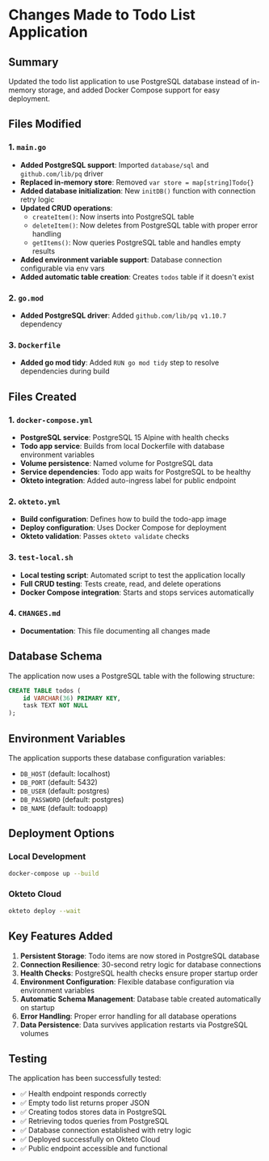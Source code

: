 # Changes Made to Todo List Application

## Summary
Updated the todo list application to use PostgreSQL database instead of in-memory storage, and added Docker Compose support for easy deployment.

## Files Modified

### 1. `main.go`
- **Added PostgreSQL support**: Imported `database/sql` and `github.com/lib/pq` driver
- **Replaced in-memory store**: Removed `var store = map[string]Todo{}` 
- **Added database initialization**: New `initDB()` function with connection retry logic
- **Updated CRUD operations**:
  - `createItem()`: Now inserts into PostgreSQL table
  - `deleteItem()`: Now deletes from PostgreSQL table with proper error handling
  - `getItems()`: Now queries PostgreSQL table and handles empty results
- **Added environment variable support**: Database connection configurable via env vars
- **Added automatic table creation**: Creates `todos` table if it doesn't exist

### 2. `go.mod`
- **Added PostgreSQL driver**: Added `github.com/lib/pq v1.10.7` dependency

### 3. `Dockerfile`
- **Added go mod tidy**: Added `RUN go mod tidy` step to resolve dependencies during build

## Files Created

### 1. `docker-compose.yml`
- **PostgreSQL service**: PostgreSQL 15 Alpine with health checks
- **Todo app service**: Builds from local Dockerfile with database environment variables
- **Volume persistence**: Named volume for PostgreSQL data
- **Service dependencies**: Todo app waits for PostgreSQL to be healthy
- **Okteto integration**: Added auto-ingress label for public endpoint

### 2. `okteto.yml`
- **Build configuration**: Defines how to build the todo-app image
- **Deploy configuration**: Uses Docker Compose for deployment
- **Okteto validation**: Passes `okteto validate` checks

### 3. `test-local.sh`
- **Local testing script**: Automated script to test the application locally
- **Full CRUD testing**: Tests create, read, and delete operations
- **Docker Compose integration**: Starts and stops services automatically

### 4. `CHANGES.md`
- **Documentation**: This file documenting all changes made

## Database Schema

The application now uses a PostgreSQL table with the following structure:

```sql
CREATE TABLE todos (
    id VARCHAR(36) PRIMARY KEY,
    task TEXT NOT NULL
);
```

## Environment Variables

The application supports these database configuration variables:

- `DB_HOST` (default: localhost)
- `DB_PORT` (default: 5432)
- `DB_USER` (default: postgres)
- `DB_PASSWORD` (default: postgres)
- `DB_NAME` (default: todoapp)

## Deployment Options

### Local Development
```bash
docker-compose up --build
```

### Okteto Cloud
```bash
okteto deploy --wait
```

## Key Features Added

1. **Persistent Storage**: Todo items are now stored in PostgreSQL database
2. **Connection Resilience**: 30-second retry logic for database connections
3. **Health Checks**: PostgreSQL health checks ensure proper startup order
4. **Environment Configuration**: Flexible database configuration via environment variables
5. **Automatic Schema Management**: Database table created automatically on startup
6. **Error Handling**: Proper error handling for all database operations
7. **Data Persistence**: Data survives application restarts via PostgreSQL volumes

## Testing

The application has been successfully tested:
- ✅ Health endpoint responds correctly
- ✅ Empty todo list returns proper JSON
- ✅ Creating todos stores data in PostgreSQL
- ✅ Retrieving todos queries from PostgreSQL
- ✅ Database connection established with retry logic
- ✅ Deployed successfully on Okteto Cloud
- ✅ Public endpoint accessible and functional